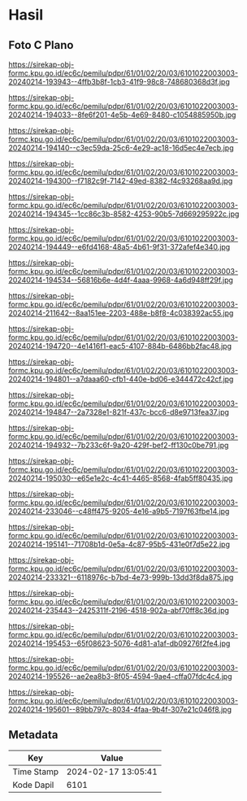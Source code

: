 # Hasil

## Foto C Plano

https://sirekap-obj-formc.kpu.go.id/ec6c/pemilu/pdpr/61/01/02/20/03/6101022003003-20240214-193943--4ffb3b8f-1cb3-41f9-98c8-748680368d3f.jpg

https://sirekap-obj-formc.kpu.go.id/ec6c/pemilu/pdpr/61/01/02/20/03/6101022003003-20240214-194033--8fe6f201-4e5b-4e69-8480-c1054885950b.jpg

https://sirekap-obj-formc.kpu.go.id/ec6c/pemilu/pdpr/61/01/02/20/03/6101022003003-20240214-194140--c3ec59da-25c6-4e29-ac18-16d5ec4e7ecb.jpg

https://sirekap-obj-formc.kpu.go.id/ec6c/pemilu/pdpr/61/01/02/20/03/6101022003003-20240214-194300--f7182c9f-7142-49ed-8382-f4c93268aa9d.jpg

https://sirekap-obj-formc.kpu.go.id/ec6c/pemilu/pdpr/61/01/02/20/03/6101022003003-20240214-194345--1cc86c3b-8582-4253-90b5-7d669295922c.jpg

https://sirekap-obj-formc.kpu.go.id/ec6c/pemilu/pdpr/61/01/02/20/03/6101022003003-20240214-194449--e6fd4168-48a5-4b61-9f31-372afef4e340.jpg

https://sirekap-obj-formc.kpu.go.id/ec6c/pemilu/pdpr/61/01/02/20/03/6101022003003-20240214-194534--56816b6e-4d4f-4aaa-9968-4a6d948ff29f.jpg

https://sirekap-obj-formc.kpu.go.id/ec6c/pemilu/pdpr/61/01/02/20/03/6101022003003-20240214-211642--8aa151ee-2203-488e-b8f8-4c038392ac55.jpg

https://sirekap-obj-formc.kpu.go.id/ec6c/pemilu/pdpr/61/01/02/20/03/6101022003003-20240214-194720--4e1416f1-eac5-4107-884b-6486bb2fac48.jpg

https://sirekap-obj-formc.kpu.go.id/ec6c/pemilu/pdpr/61/01/02/20/03/6101022003003-20240214-194801--a7daaa60-cfb1-440e-bd06-e344472c42cf.jpg

https://sirekap-obj-formc.kpu.go.id/ec6c/pemilu/pdpr/61/01/02/20/03/6101022003003-20240214-194847--2a7328e1-821f-437c-bcc6-d8e9713fea37.jpg

https://sirekap-obj-formc.kpu.go.id/ec6c/pemilu/pdpr/61/01/02/20/03/6101022003003-20240214-194932--7b233c6f-9a20-429f-bef2-ff130c0be791.jpg

https://sirekap-obj-formc.kpu.go.id/ec6c/pemilu/pdpr/61/01/02/20/03/6101022003003-20240214-195030--e65e1e2c-4c41-4465-8568-4fab5ff80435.jpg

https://sirekap-obj-formc.kpu.go.id/ec6c/pemilu/pdpr/61/01/02/20/03/6101022003003-20240214-233046--c48ff475-9205-4e16-a9b5-7197f63fbe14.jpg

https://sirekap-obj-formc.kpu.go.id/ec6c/pemilu/pdpr/61/01/02/20/03/6101022003003-20240214-195141--71708b1d-0e5a-4c87-95b5-431e0f7d5e22.jpg

https://sirekap-obj-formc.kpu.go.id/ec6c/pemilu/pdpr/61/01/02/20/03/6101022003003-20240214-233321--6118976c-b7bd-4e73-999b-13dd3f8da875.jpg

https://sirekap-obj-formc.kpu.go.id/ec6c/pemilu/pdpr/61/01/02/20/03/6101022003003-20240214-235443--2425311f-2196-4518-902a-abf70ff8c36d.jpg

https://sirekap-obj-formc.kpu.go.id/ec6c/pemilu/pdpr/61/01/02/20/03/6101022003003-20240214-195453--65f08623-5076-4d81-a1af-db09276f2fe4.jpg

https://sirekap-obj-formc.kpu.go.id/ec6c/pemilu/pdpr/61/01/02/20/03/6101022003003-20240214-195526--ae2ea8b3-8f05-4594-9ae4-cffa07fdc4c4.jpg

https://sirekap-obj-formc.kpu.go.id/ec6c/pemilu/pdpr/61/01/02/20/03/6101022003003-20240214-195601--89bb797c-8034-4faa-9b4f-307e21c046f8.jpg


## Metadata

| Key        | Value               |
| ---------- | ------------------- |
| Time Stamp | 2024-02-17 13:05:41 |
| Kode Dapil | 6101                |



